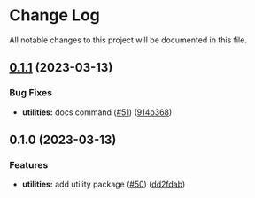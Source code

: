 # Change Log

All notable changes to this project will be documented in this file.

## [0.1.1](https://github.com/plaidev/karte-react-native/compare/@react-native-karte/utilities@0.1.0...@react-native-karte/utilities@0.1.1) (2023-03-13)

### Bug Fixes

* **utilities:** docs command ([#51](https://github.com/plaidev/karte-react-native/issues/51)) ([914b368](https://github.com/plaidev/karte-react-native/commit/914b3689df8ebc6c1ef2829799eddfb69b13d165))

## 0.1.0 (2023-03-13)

### Features

* **utilities:** add utility package ([#50](https://github.com/plaidev/karte-react-native/issues/50)) ([dd2fdab](https://github.com/plaidev/karte-react-native/commit/dd2fdab0563b932d7970ec4db36d56ffcef192ee))
